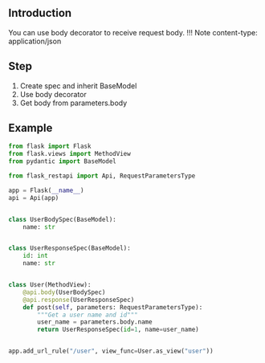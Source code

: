 ## Introduction
You can use body decorator to receive request body.
!!! Note
    content-type: application/json

## Step
1. Create spec and inherit BaseModel
2. Use body decorator
3. Get body from parameters.body

## Example
```python hl_lines="11 12 21 25"
from flask import Flask
from flask.views import MethodView
from pydantic import BaseModel

from flask_restapi import Api, RequestParametersType

app = Flask(__name__)
api = Api(app)


class UserBodySpec(BaseModel):
    name: str


class UserResponseSpec(BaseModel):
    id: int
    name: str


class User(MethodView):
    @api.body(UserBodySpec)
    @api.response(UserResponseSpec)
    def post(self, parameters: RequestParametersType):
        """Get a user name and id"""
        user_name = parameters.body.name
        return UserResponseSpec(id=1, name=user_name)


app.add_url_rule("/user", view_func=User.as_view("user"))
```